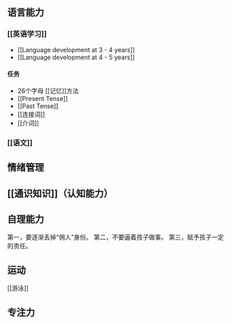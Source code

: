 ## 语言能力

### [[英语学习]]

- [[Language development at 3 - 4 years]]
- [[Language development at 4 - 5 years]]

#### 任务

- 26个字母  [[记忆]]方法
- [[Present Tense]]
- [[Past Tense]]
- [[连接词]]
- [[介词]]

### [[语文]]

## 情绪管理

## [[通识知识]]（认知能力）

## 自理能力

第一，要逐渐丢掉“佣人”身份。
第二，不要逼着孩子做事。 
第三，赋予孩子一定的责任。

## 运动
[[游泳]]

## 专注力